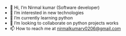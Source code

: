 - 👋 Hi, I’m Nirmal kumar (Software developer) 
- 👀 I’m interested in new technologies 
- 🌱 I’m currently learning python 
- 💞️ I’m looking to collaborate on python projects works
- 📫 How to reach me at nirmalkumarv0206@gmail.com

<!---
NirmalkumarNK2/NirmalkumarNK2 is a ✨ special ✨ repository because its `README.md` (this file) appears on your GitHub profile.
You can click the Preview link to take a look at your changes.
--->
